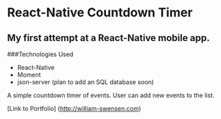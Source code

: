 # React-Native Countdown Timer

## My first attempt at a React-Native mobile app.

###Technologies Used
* React-Native
* Moment
* json-server (plan to add an SQL database soon)

A simple countdown timer of events. User can add new events to the list. 

[Link to Portfolio] (http://william-swensen.com)